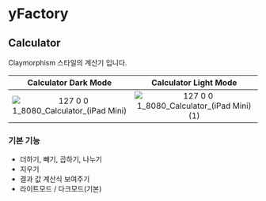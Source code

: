 # yFactory

## Calculator
Claymorphism 스타일의 계산기 입니다.  

Calculator Dark Mode             |  Calculator Light Mode
:-------------------------:|:-------------------------:
![127 0 0 1_8080_Calculator_(iPad Mini)](https://user-images.githubusercontent.com/38209966/185796395-7188f3e8-df27-49e8-9ea9-8eb1f01ca34c.png) |  ![127 0 0 1_8080_Calculator_(iPad Mini) (1)](https://user-images.githubusercontent.com/38209966/185796389-15135acb-5e2a-4981-80ed-fecdf3afd4ae.png)

### 기본 기능
* 더하기, 빼기, 곱하기, 나누기
* 지우기
* 결과 값 계산식 보여주기
* 라이트모드 / 다크모드(기본)